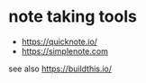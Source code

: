 # note taking tools


* https://quicknote.io/
* https://simplenote.com

see also https://buildthis.io/
